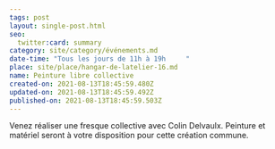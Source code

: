 ```yaml
---
tags: post
layout: single-post.html
seo:
  twitter:card: summary
category: site/category/événements.md
date-time: "Tous les jours de 11h à 19h     "
place: site/place/hangar-de-latelier-16.md
name: Peinture libre collective
created-on: 2021-08-13T18:45:59.480Z
updated-on: 2021-08-13T18:45:59.492Z
published-on: 2021-08-13T18:45:59.503Z
---
```

<!--StartFragment-->

Venez réaliser une fresque collective avec Colin Delvaulx. Peinture et matériel seront à votre disposition pour cette création commune.

<!--EndFragment-->